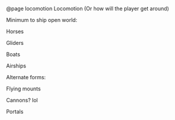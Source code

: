 @page locomotion Locomotion (Or how will the player get around)


Minimum to ship open world:

Horses

Gliders

Boats

Airships


Alternate forms:

Flying mounts

Cannons? lol

Portals


